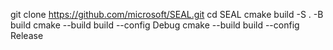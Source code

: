 git clone https://github.com/microsoft/SEAL.git
cd SEAL
cmake build -S . -B build
cmake --build build --config Debug
cmake --build build --config Release